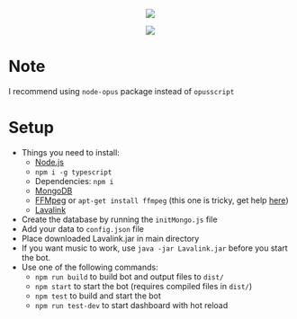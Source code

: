 <p align="center">
    <img src="https://i.imgur.com/epINEbt.png">
</p>
<p align="center">
    <img src="https://img.shields.io/badge/version-2.8-blue.svg">
</p>

# Note
I recommend using `node-opus` package instead of `opusscript`

# Setup
- Things you need to install:
    - [Node.js](https://nodejs.org/)
    - `npm i -g typescript`
    - Dependencies: `npm i`
    - [MongoDB](https://www.mongodb.com/download-center/community/)
    - [FFMpeg](https://ffmpeg.org/download.html) or `apt-get install ffmpeg` (this one is tricky, get help [here](https://discord.gg/bRCvFy9))
    - [Lavalink](https://ci.fredboat.com/viewLog.html?buildId=lastSuccessful&buildTypeId=Lavalink_Build&tab=artifacts&guest=1)
- Create the database by running the `initMongo.js` file
- Add your data to `config.json` file
- Place downloaded Lavalink.jar in main directory
- If you want music to work, use `java -jar Lavalink.jar` before you start the bot.
- Use one of the following commands:
    - `npm run build` to build bot and output files to `dist/`
    - `npm start` to start the bot (requires compiled files in `dist/`)
    - `npm test` to build and start the bot
    - `npm run test-dev` to start dashboard with hot reload

